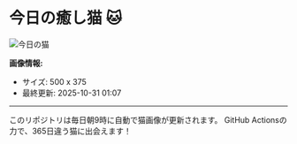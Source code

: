 # 今日の癒し猫 🐱

![今日の猫](https://cdn2.thecatapi.com/images/cmn.jpg)

**画像情報:**
- サイズ: 500 x 375
- 最終更新: 2025-10-31 01:07

---

このリポジトリは毎日朝9時に自動で猫画像が更新されます。
GitHub Actionsの力で、365日違う猫に出会えます！
